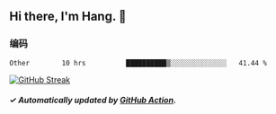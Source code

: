 ## Hi there, I'm Hang. 👋

### 编码

<!--START_SECTION:waka-->

```text
Other        10 hrs          ██████████▒░░░░░░░░░░░░░░   41.44 %
```

<!--END_SECTION:waka-->

[![GitHub Streak](https://github-readme-streak-stats.herokuapp.com?user=huhuhang&hide_border=true&date_format=%5BY.%5Dn.j)](https://git.io/streak-stats)

##### ✓ Automatically updated by [GitHub Action](https://github.com/huhuhang/huhuhang/actions).
